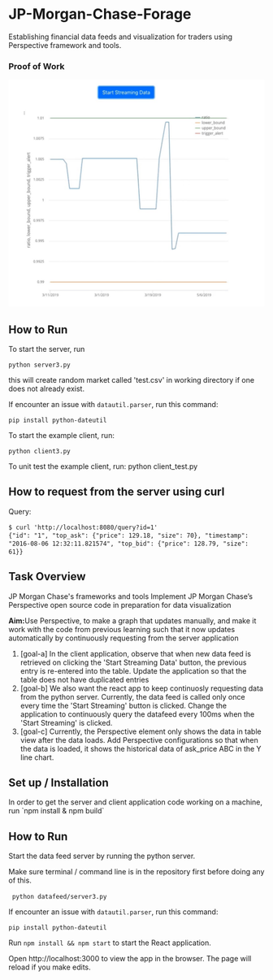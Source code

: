 # JP-Morgan-Chase-Forage
 Establishing financial data feeds and visualization for traders using Perspective framework and tools.
 
 ### Proof of Work
 ![](https://raw.githubusercontent.com/Grv-Singh/JP-Morgan-Chase-Forage/main/Screenshot%202020-10-02%20124524.jpg)
 <h2>How to Run</h2>
To start the server, run

	python server3.py

this will create random market called 'test.csv' in working directory if one does not already exist.

If encounter an issue with `datautil.parser`, run this command: 

	pip install python-dateutil


To start the example client, run:

	python client3.py

To unit test the example client, run:
	python client_test.py

<h2>How to request from the server using curl</h2>
<!--See also [client.py](https://github.com/texodus/exchange_simulator/blob/master/client.py)-->
Query:

	$ curl 'http://localhost:8080/query?id=1'
	{"id": "1", "top_ask": {"price": 129.18, "size": 70}, "timestamp": "2016-08-06 12:32:11.821574", "top_bid": {"price": 128.79, "size": 61}}

<h2 id="task"> Task Overview </h2>
<p>JP Morgan Chase's frameworks and tools
Implement JP Morgan Chase’s Perspective open source code in preparation for data visualization</p>
<p> <b>Aim:</b>Use Perspective, to make a graph that updates manually, and make it work with the code from previous learning such that it now updates automatically by continuously requesting from the server application</p>

<ol>
	<li>[goal-a] In the client application, observe that when new data feed is retrieved on clicking the 'Start Streaming Data' button, the previous entry is re-entered into the table. Update the application so that the table does not have duplicated entries</li>
	<li>[goal-b] We also want the react app to keep continuosly requesting data from the python server. Currently, the data feed is called only once every time the 'Start Streaming' button is clicked. Change the application to continuously query the datafeed every 100ms when the 'Start Streaming' is clicked.</li>
	<li>[goal-c] Currently, the Perspective element only shows the data in table view after the data loads. Add Perspective configurations so that when the data is loaded, it shows the historical data of ask_price ABC in the Y line chart.</li>
</ol>

<h2 id="installation" >Set up / Installation</h2>
<p>In order to get the server and client application code working on a machine, run `npm install & npm build`

<h2>How to Run</h2>

<p>Start the data feed server by running the python server.</p> 
<p>Make sure terminal / command line is in the repository first before doing any of this.</p>
<code> python datafeed/server3.py </code>

If encounter an issue with `datautil.parser`, run this command: 

	pip install python-dateutil

Run <code>npm install && npm start</code> to start the React application.

Open http://localhost:3000 to view the app in the browser. The page will reload if you make edits.

